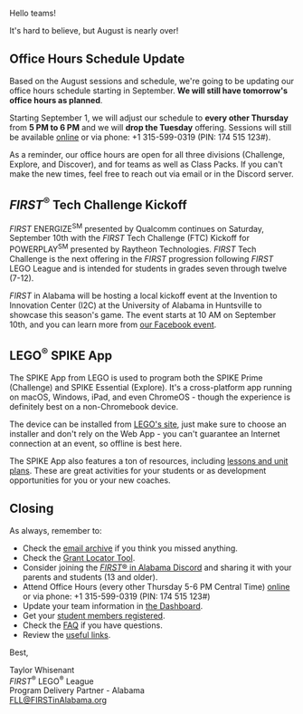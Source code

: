 Hello teams!

It's hard to believe, but August is nearly over!

## Office Hours Schedule Update

Based on the August sessions and schedule, we're going to be updating our office hours schedule starting in September. **We will still have tomorrow's office hours as planned**.

Starting September 1, we will adjust our schedule to **every other Thursday** from **5 PM to 6 PM** and we will **drop the Tuesday** offering. Sessions will still be available [online](https://meet.google.com/mso-yhrn-brp) or via phone: +1 315-599-0319 (PIN: 174 515 123#).

As a reminder, our office hours are open for all three divisions (Challenge, Explore, and Discover), and for teams as well as Class Packs. If you can't make the new times, feel free to reach out via email or in the Discord server.


## *FIRST*<sup>&reg;</sup> Tech Challenge Kickoff

*FIRST* ENERGIZE<sup>SM</sup> presented by Qualcomm continues on Saturday, September 10th with the *FIRST* Tech Challenge (FTC) Kickoff for POWERPLAY<sup>SM</sup> presented by Raytheon Technologies. *FIRST* Tech Challenge is the next offering in the *FIRST* progression following *FIRST* LEGO League and is intended for students in grades seven through twelve (7-12).

*FIRST* in Alabama will be hosting a local kickoff event at the Invention to Innovation Center (I2C) at the University of Alabama in Huntsville to showcase this season's game. The event starts at 10 AM on September 10th, and you can learn more from [our Facebook event](https://fb.me/e/2rqT0bDO8).


## LEGO<sup>&reg;</sup> SPIKE App

The SPIKE App from LEGO is used to program both the SPIKE Prime (Challenge) and SPIKE Essential (Explore). It's a cross-platform app running on macOS, Windows, iPad, and even ChromeOS - though the experience is definitely best on a non-Chromebook device. 

The device can be installed from [LEGO's site](https://education.lego.com/en-us/downloads/spike-app/software), just make sure to choose an installer and don't rely on the Web App - you can't guarantee an Internet connection at an event, so offline is best here.

The SPIKE App also features a ton of resources, including [lessons and unit plans](https://education.lego.com/en-us/lessons). These are great activities for your students or as development opportunities for you or your new coaches.


## Closing

As always, remember to:
- Check the [email archive](https://github.com/drewwhis/alabama-first-lego-league/tree/main/2022-2023/email-blasts) if you think you missed anything.
- Check the [Grant Locator Tool](https://www.firstinspires.org/robotics/team-grants).
- Consider joining the [*FIRST*&reg; in Alabama Discord](http://discord.gg/XfurbWERQ8) and sharing it with your parents and students (13 and older).
- Attend Office Hours (every other Thursday 5-6 PM Central Time) [online](https://meet.google.com/mso-yhrn-brp) or via phone: +1 315-599-0319 (PIN: 174 515 123#)
- Update your team information in [the Dashboard](https://my.firstinspires.org/Dashboard/).
- Get your [student members registered](https://www.firstinspires.org/resource-library/youth-registration-system).
- Check the [FAQ](https://github.com/drewwhis/alabama-first-lego-league/wiki/Frequently-Asked-Questions) if you have questions.
- Review the [useful links](https://github.com/drewwhis/alabama-first-lego-league/wiki/Useful-Links).


Best,
<p>
  Taylor Whisenant<br />
  <i>FIRST</i><sup>&reg;</sup> LEGO<sup>&reg;</sup> League<br />
  Program Delivery Partner - Alabama<br >
  <a href="mailto:fll@firstinalabama.org">FLL@FIRSTinAlabama.org</a>
</p>